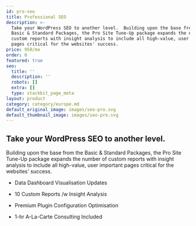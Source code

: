 ```yaml
---
id: pro-seo
title: Professional SEO
description: >-
  Take your WordPress SEO to another level.  Building upon the base from the
  Basic & Standard Packages, the Pro Site Tune-Up package expands the number of
  custom reports with insight analysis to include all high-value, user important
  pages critical for the websites' success.
price: 950/mo
order: 0
featured: true
seo:
  title: ''
  description: ''
  robots: []
  extra: []
  type: stackbit_page_meta
layout: product
category: category/europe.md
default_original_image: images/seo-pro.svg
default_thumbnail_image: images/seo-pro.svg
---
```

## **Take your WordPress SEO to another level.**

Building upon the base from the Basic & Standard Packages, the Pro Site Tune-Up package expands the number of custom reports with insight analysis to include all high-value, user important pages critical for the websites' success.

*   Data Dashboard Visualisation Updates

*   10 Custom Reports /w Insight Analysis

*   Premium Plugin Configuration Optimisation

*   1-hr A-La-Carte Consulting Included
